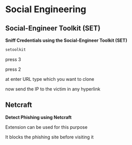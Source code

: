 # Social Engineering

## **Social-Engineer Toolkit (SET)**

**Sniff Credentials using the Social-Engineer Toolkit (SET)**

```bash
setoolkit
```

press 3 

press 2

at enter URL type <targetURL> which you want to clone

now  send the IP to the victim in any hyperlink 

## Netcraft

**Detect Phishing using Netcraft**

Extension can be used for this purpose

It blocks the phishing site before visiting it